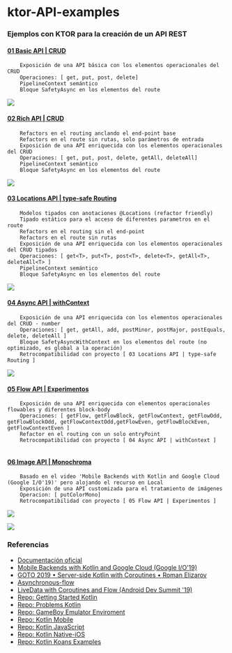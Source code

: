 # ktor-API-examples

### Ejemplos con KTOR para la creación de un API REST


#### [01 Basic API | CRUD](https://github.com/vicboma1/ktor-API-examples/tree/master/01-basic-api) 
```
    Exposición de una API básica con los elementos operacionales del CRUD
    Operaciones: [ get, put, post, delete]
    PipelineContext semántico
    Bloque SafetyAsync en los elementos del route
```
![](https://github.com/vicboma1/ktor-API-examples/blob/master/00-assets/01-basic-api.png)


#### [02 Rich API | CRUD](https://github.com/vicboma1/ktor-API-examples/tree/master/02-rich-api)
```
    Refactors en el routing anclando el end-point base
    Refactors en el route sin rutas, solo parámetros de entrada
    Exposición de una API enriquecida con los elementos operacionales del CRUD
    Operaciones: [ get, put, post, delete, getAll, deleteAll]
    PipelineContext semántico
    Bloque SafetyAsync en los elementos del route
```
![](https://github.com/vicboma1/ktor-API-examples/blob/master/00-assets/02-rich-api.png)


#### [03 Locations API | type-safe Routing](https://github.com/vicboma1/ktor-API-examples/tree/master/03-locations-api)
```
    Modelos tipados con anotaciones @Locations (refactor friendly)
    Tipado estático para el acceso de diferentes parametros en el route
    Refactors en el routing sin el end-point
    Refactors en el route sin rutas
    Exposición de una API enriquecida con los elementos operacionales del CRUD tipados
    Operaciones: [ get<T>, put<T>, post<T>, delete<T>, getAll<T>, deleteAll<T> ]
    PipelineContext semántico
    Bloque SafetyAsync en los elementos del route
```
![](https://github.com/vicboma1/ktor-API-examples/blob/master/00-assets/03-location-api.png)


#### [04 Async API | withContext](https://github.com/vicboma1/ktor-API-examples/tree/master/04-async-api)
```
    Exposición de una API enriquecida con los elementos operacionales del CRUD - number
    Operaciones: [ get, getAll, add, postMinor, postMajor, postEquals, delete, deleteAll ]
    Bloque SafetyAsyncWithContext en los elementos del route (no optimizado, es global a la operación)
    Retrocompatibilidad con proyecto [ 03 Locations API | type-safe Routing ]
```
![](https://github.com/vicboma1/ktor-API-examples/blob/master/00-assets/04-async-api.png)

#### [05 Flow API | Experimentos](https://github.com/vicboma1/ktor-API-examples/tree/master/05-flow-api)
```
    Exposición de una API enriquecida con elementos operacionales flowables y diferentes block-body
    Operaciones: [ getFlow, getFlowBlock, getFlowContext, getFlowOdd, getFlowBlockOdd, getFlowContextOdd,getFlowEven, getFlowBlockEven, getFlowContextEven ]
    Refactor en el routing con un solo entryPoint 
    Retrocompatibilidad con proyecto [ 04 Async API | withContext ]
```
![]()

#### [06 Image API | Monochroma](https://github.com/vicboma1/ktor-API-examples/tree/master/06-monochroma-api)
```
    Basado en el video 'Mobile Backends with Kotlin and Google Cloud (Google I/O'19)' pero alojando el recurso en Local
    Exposición de una API customizada para el tratamiento de imágenes
    Operacion: [ putColorMono] 
    Retrocompatibilidad con proyecto [ 05 Flow API | Experimentos ]
```
![](https://github.com/vicboma1/ktor-API-examples/blob/master/00-assets/06-monochrome-api.png)

![](https://github.com/vicboma1/ktor-API-examples/blob/master/00-assets/06-monochroma-api.gif)

### Referencias 
*  [Documentación oficial](https://ktor.io/)
*  [Mobile Backends with Kotlin and Google Cloud (Google I/O'19)](https://youtu.be/zjWOMBdPbsI)
*  [GOTO 2019 • Server-side Kotlin with Coroutines • Roman Elizarov](https://www.youtube.com/watch?v=hQrFfwT1IMo)
*  [Asynchronous-flow](https://github.com/Kotlin/kotlinx.coroutines/blob/7f0da424ed98e3a30e0a7ca2daff33f9a9cdbf0c/docs/flow.md#asynchronous-flow)
*  [LiveData with Coroutines and Flow (Android Dev Summit '19)](https://www.youtube.com/watch?v=B8ppnjGPAGE)
*  [Repo: Getting Started Kotlin](https://github.com/vicboma1/GettingStartedKotlin)    
*  [Repo: Problems Kotlin](https://github.com/vicboma1/Kotlin-Examples-Problems/blob/master/README.md)    
*  [Repo: GameBoy Emulator Enviroment](https://github.com/vicboma1/GameBoyEmulatorEnvironment)    
*  [Repo: Kotlin Mobile](https://github.com/vicboma1/KotlinMobilePoC_MasterUV2018)    
*  [Repo: Kotlin JavaScript](https://github.com/vicboma1/kotlinJavaScript)   
*  [Repo: Kotlin Native-iOS](https://github.com/vicboma1/Kotlin-Native-iOS-ConsoleAsync)   
*  [Repo: Kotlin Koans Examples](https://github.com/vicboma1/Kotlin-Koans)   
